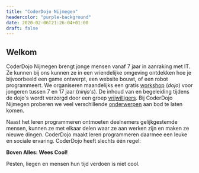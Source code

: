 ```yaml
---
title: "CoderDojo Nijmegen"
headercolor: "purple-background"
date: 2020-02-06T21:26:04+01:00
draft: false
---
```


## Welkom

CoderDojo Nijmegen brengt jonge mensen vanaf 7 jaar in aanraking met IT. Ze kunnen bij ons kunnen ze in een vriendelijke 
omgeving ontdekken hoe je bijvoorbeeld een game ontwerpt, een website bouwt, of een robot programmeert. We organiseren 
maandelijks een gratis [workshop](/dojos) (*dojo*) voor jongeren tussen 7 en 17 jaar (*ninja's*). De inhoud van en 
begeleiding tijdens de dojo's wordt verzorgd door een groep [vrijwilligers](/team). Bij CoderDojo Nijmegen proberen we 
veel verschillende [onderwerpen](/instructies) aan bod te laten komen.

Naast het leren programmeren ontmoeten deelnemers gelijkgestemde mensen, kunnen ze met elkaar delen waar ze aan werken 
zijn en maken ze nieuwe dingen. CoderDojo maakt leren programmeren daarmee een leuke en sociale ervaring. CoderDojo heeft 
slechts één regel:

**Boven Alles: Wees Cool!**
  
Pesten, liegen en mensen hun tijd verdoen is niet cool.
